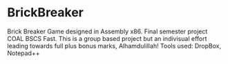 # BrickBreaker
Brick Breaker Game designed in Assembly x86. Final semester project COAL BSCS Fast. 
This is a group based project but an indivisual effort leading towards full plus bonus marks, Alhamdulillah!
Tools used: DropBox, Notepad++
